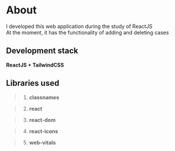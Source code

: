 # About

I developed this web application during the study of ReactJS <br>
At the moment, it has the functionality of adding and deleting cases

## Development stack

**ReactJS + TailwindCSS**

## Libraries used

> 1. __classnames__

> 2. __react__

> 3. __react-dom__

> 4. __react-icons__

> 5. __web-vitals__

